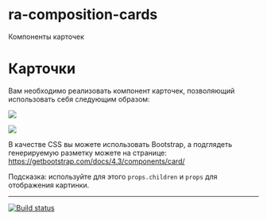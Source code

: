 # ra-composition-cards
Компоненты карточек

Карточки
===

Вам необходимо реализовать компонент карточек, позволяющий использовать себя следующим образом:

![](https://github.com/netology-code/ra16-homeworks/raw/master/composition/cards/assets/card1.png)

![](https://github.com/netology-code/ra16-homeworks/raw/master/composition/cards/assets/card2.png)

В качестве CSS вы можете использовать Bootstrap, а подглядеть генерируемую разметку можете на странице: https://getbootstrap.com/docs/4.3/components/card/

Подсказка: используйте для этого `props.children` и `props` для отображения картинки.


---
[![Build status](https://ci.appveyor.com/api/projects/status/90io6pih7c53x6l1/branch/main?svg=true)](https://ci.appveyor.com/project/222Alexa44925/ra-composition-cards/branch/main)
